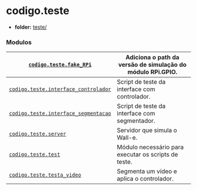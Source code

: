 <a id="module-codigo.teste"></a>

<a id="codigo-teste"></a>

# codigo.teste

* **folder:**
  [teste/](../../../../codigo/teste)

### Modulos

| [`codigo.teste.fake_RPi`](codigo.teste.fake_RPi.md#module-codigo.teste.fake_RPi)                                        | Adiciona o path da versão de simulação do módulo RPi.GPIO.   |
|-------------------------------------------------------------------------------------------------------------------------|--------------------------------------------------------------|
| [`codigo.teste.interface_controlador`](codigo.teste.interface_controlador.md#module-codigo.teste.interface_controlador) | Script de teste da interface com controlador.                |
| [`codigo.teste.interface_segmentacao`](codigo.teste.interface_segmentacao.md#module-codigo.teste.interface_segmentacao) | Script de teste da interface com segmentador.                |
| [`codigo.teste.server`](codigo.teste.server.md#module-codigo.teste.server)                                              | Servidor que simula o Wall-e.                                |
| [`codigo.teste.test`](codigo.teste.test.md#module-codigo.teste.test)                                                    | Módulo necessário para executar os scripts de teste.         |
| [`codigo.teste.testa_video`](codigo.teste.testa_video.md#module-codigo.teste.testa_video)                               | Segmenta um vídeo e aplica o controlador.                    |
